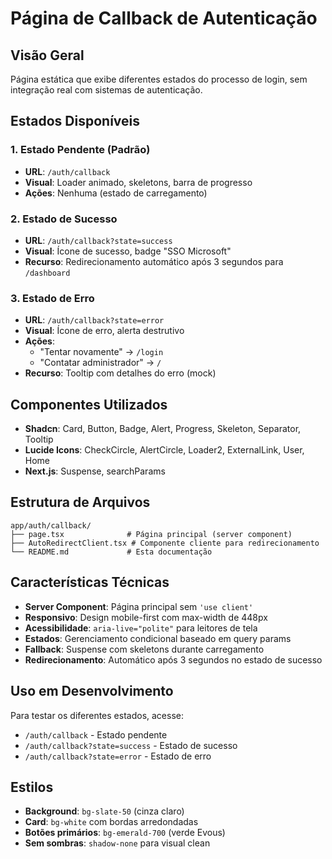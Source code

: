 # Página de Callback de Autenticação

## Visão Geral
Página estática que exibe diferentes estados do processo de login, sem integração real com sistemas de autenticação.

## Estados Disponíveis

### 1. Estado Pendente (Padrão)
- **URL**: `/auth/callback`
- **Visual**: Loader animado, skeletons, barra de progresso
- **Ações**: Nenhuma (estado de carregamento)

### 2. Estado de Sucesso
- **URL**: `/auth/callback?state=success`
- **Visual**: Ícone de sucesso, badge "SSO Microsoft"
- **Recurso**: Redirecionamento automático após 3 segundos para `/dashboard`

### 3. Estado de Erro
- **URL**: `/auth/callback?state=error`
- **Visual**: Ícone de erro, alerta destrutivo
- **Ações**:
  - "Tentar novamente" → `/login`
  - "Contatar administrador" → `/`
- **Recurso**: Tooltip com detalhes do erro (mock)

## Componentes Utilizados
- **Shadcn**: Card, Button, Badge, Alert, Progress, Skeleton, Separator, Tooltip
- **Lucide Icons**: CheckCircle, AlertCircle, Loader2, ExternalLink, User, Home
- **Next.js**: Suspense, searchParams

## Estrutura de Arquivos
```
app/auth/callback/
├── page.tsx              # Página principal (server component)
├── AutoRedirectClient.tsx # Componente cliente para redirecionamento
└── README.md             # Esta documentação
```

## Características Técnicas
- **Server Component**: Página principal sem `'use client'`
- **Responsivo**: Design mobile-first com max-width de 448px
- **Acessibilidade**: `aria-live="polite"` para leitores de tela
- **Estados**: Gerenciamento condicional baseado em query params
- **Fallback**: Suspense com skeletons durante carregamento
- **Redirecionamento**: Automático após 3 segundos no estado de sucesso

## Uso em Desenvolvimento
Para testar os diferentes estados, acesse:
- `/auth/callback` - Estado pendente
- `/auth/callback?state=success` - Estado de sucesso
- `/auth/callback?state=error` - Estado de erro

## Estilos
- **Background**: `bg-slate-50` (cinza claro)
- **Card**: `bg-white` com bordas arredondadas
- **Botões primários**: `bg-emerald-700` (verde Evous)
- **Sem sombras**: `shadow-none` para visual clean 